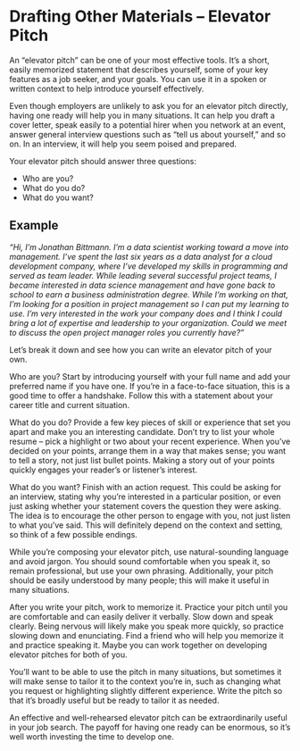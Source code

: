 # Drafting Other Materials – Elevator Pitch

An “elevator pitch” can be one of your most effective tools. It’s a short,
easily memorized statement that describes yourself, some of your key features as
a job seeker, and your goals. You can use it in a spoken or written context to
help introduce yourself effectively.

Even though employers are unlikely to ask you for an elevator pitch directly,
having one ready will help you in many situations. It can help you draft a cover
letter, speak easily to a potential hirer when you network at an event, answer
general interview questions such as “tell us about yourself,” and so on. In an
interview, it will help you seem poised and prepared.

Your elevator pitch should answer three questions:

* Who are you?
* What do you do?
* What do you want?

## Example

*“Hi, I’m Jonathan Bittmann. I’m a data scientist working toward a move into
management. I’ve spent the last six years as a data analyst for a cloud
development company, where I’ve developed my skills in programming and served as
team leader. While leading several successful project teams, I became interested
in data science management and have gone back to school to earn a business
administration degree. While I’m working on that, I’m looking for a position in
project management so I can put my learning to use. I’m very interested in the
work your company does and I think I could bring a lot of expertise and
leadership to your organization. Could we meet to discuss the open project
manager roles you currently have?”*

Let’s break it down and see how you can write an elevator pitch of your own.

Who are you?
Start by introducing yourself with your full name and add your preferred name if
you have one. If you’re in a face-to-face situation, this is a good time to
offer a handshake. Follow this with a statement about your career title and
current situation.

What do you do?
Provide a few key pieces of skill or experience that set you apart and make you
an interesting candidate. Don’t try to list your whole resume – pick a highlight
or two about your recent experience. When you’ve decided on your points, arrange
them in a way that makes sense; you want to tell a story, not just list bullet
points. Making a story out of your points quickly engages your reader’s or
listener’s interest.

What do you want?
Finish with an action request. This could be asking for an interview, stating
why you’re interested in a particular position, or even just asking whether your
statement covers the question they were asking. The idea is to encourage the
other person to engage with you, not just listen to what you’ve said. This will
definitely depend on the context and setting, so think of a few possible
endings.

While you’re composing your elevator pitch, use natural-sounding language and
avoid jargon. You should sound comfortable when you speak it, so remain
professional, but use your own phrasing. Additionally, your pitch should be
easily understood by many people; this will make it useful in many situations.

After you write your pitch, work to memorize it. Practice your pitch until you
are comfortable and can easily deliver it verbally. Slow down and speak clearly.
Being nervous will likely make you speak more quickly, so practice slowing down
and enunciating. Find a friend who will help you memorize it and practice
speaking it. Maybe you can work together on developing elevator pitches for both
of you.

You’ll want to be able to use the pitch in many situations, but sometimes it
will make sense to tailor it to the context you’re in, such as changing what you
request or highlighting slightly different experience. Write the pitch so that
it’s broadly useful but be ready to tailor it as needed.

An effective and well-rehearsed elevator pitch can be extraordinarily useful in
your job search. The payoff for having one ready can be enormous, so it’s well
worth investing the time to develop one.
